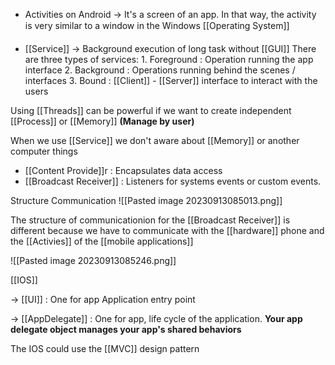 
* Activities on Android → It's a screen of an app. In that way, the activity is very similar to a window in the Windows [[Operating System]]

* [[Service]] → Background execution of long task without [[GUI]]
				 There are three types of services:
						 1. Foreground : Operation running the app interface
						 2. Background : Operations running behind the scenes / interfaces
						 3. Bound : [[Client]] - [[Server]] interface to interact with the users

Using [[Threads]] can be powerful if we want to create independent [[Process]] or [[Memory]] **(Manage by user)**

When we use [[Service]] we don't aware about [[Memory]] or another computer things

* [[Content Provide]]r : Encapsulates data access
* [[Broadcast Receiver]] :  Listeners for systems events or custom events.


Structure Communication
![[Pasted image 20230913085013.png]]


The structure of communicationion for the [[Broadcast Receiver]] is different because we have to communicate with the [[hardware]] phone and the [[Activies]] of the [[mobile applications]]

![[Pasted image 20230913085246.png]]


[[IOS]]

-> [[UI]] : One for app
		  Application entry point

-> [[AppDelegate]] : One for app, life cycle of the application. **Your app delegate object manages your app's shared behaviors**

The IOS could use the [[MVC]] design pattern
